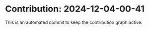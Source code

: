 # Contribution: 2024-12-04-00-41
This is an automated commit to keep the contribution graph active.
